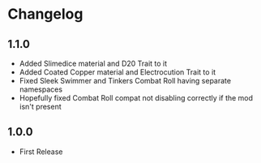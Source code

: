 # Changelog

## 1.1.0
* Added Slimedice material and D20 Trait to it
* Added Coated Copper material and Electrocution Trait to it
* Fixed Sleek Swimmer and Tinkers Combat Roll having separate namespaces
* Hopefully fixed Combat Roll compat not disabling correctly if the mod isn't present

## 1.0.0
* First Release